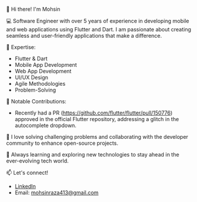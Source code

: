 👋 Hi there! I'm Mohsin

💻 Software Engineer with over 5 years of experience in developing mobile and web applications using Flutter and Dart. I am passionate about creating seamless and user-friendly applications that make a difference.

🔧 Expertise:
- Flutter & Dart
- Mobile App Development
- Web App Development
- UI/UX Design
- Agile Methodologies
- Problem-Solving

🌟 Notable Contributions:
- Recently had a PR (https://github.com/flutter/flutter/pull/150776) approved in the official Flutter repository, addressing a glitch in the autocomplete dropdown.

🚀 I love solving challenging problems and collaborating with the developer community to enhance open-source projects. 

🌱 Always learning and exploring new technologies to stay ahead in the ever-evolving tech world.

📫 Let's connect!
- [LinkedIn](https://www.linkedin.com/in/mohsinraza-fdev/)
- Email: mohsinraza413@gmail.com

